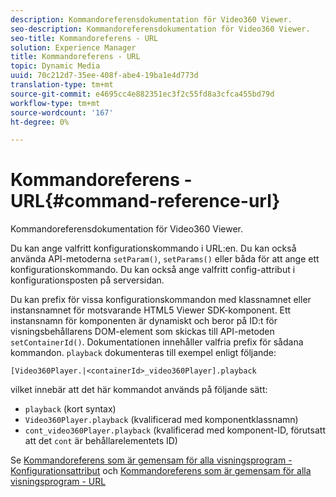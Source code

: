 ```yaml
---
description: Kommandoreferensdokumentation för Video360 Viewer.
seo-description: Kommandoreferensdokumentation för Video360 Viewer.
seo-title: Kommandoreferens - URL
solution: Experience Manager
title: Kommandoreferens - URL
topic: Dynamic Media
uuid: 70c212d7-35ee-408f-abe4-19ba1e4d773d
translation-type: tm+mt
source-git-commit: e4695cc4e882351ec3f2c55fd8a3cfca455bd79d
workflow-type: tm+mt
source-wordcount: '167'
ht-degree: 0%

---
```



# Kommandoreferens - URL{#command-reference-url}

Kommandoreferensdokumentation för Video360 Viewer.

Du kan ange valfritt konfigurationskommando i URL:en. Du kan också använda API-metoderna `setParam()`, `setParams()` eller båda för att ange ett konfigurationskommando. Du kan också ange valfritt config-attribut i konfigurationsposten på serversidan.

Du kan prefix för vissa konfigurationskommandon med klassnamnet eller instansnamnet för motsvarande HTML5 Viewer SDK-komponent. Ett instansnamn för komponenten är dynamiskt och beror på ID:t för visningsbehållarens DOM-element som skickas till API-metoden `setContainerId()`. Dokumentationen innehåller valfria prefix för sådana kommandon. `playback` dokumenteras till exempel enligt följande:

```
[Video360Player.|<containerId>_video360Player].playback
```

vilket innebär att det här kommandot används på följande sätt:

* `playback` (kort syntax)
* `Video360Player.playback` (kvalificerad med komponentklassnamn)
* `cont_video360Player.playback` (kvalificerad med komponent-ID, förutsatt att det  `cont` är behållarelementets ID)

Se [Kommandoreferens som är gemensam för alla visningsprogram - Konfigurationsattribut](../../../r-html5-viewer-20-cmdref-configattrib/r-html5-viewer-20-cmdref-configattrib.md#concept-850e0f2c49b949deb7cfbfd330d329bd) och [Kommandoreferens som är gemensam för alla visningsprogram - URL](../../../c-html5-viewer-20-cmdref-url/c-html5-viewer-20-cmdref-url.md#concept-9b337f349b7b406b8c33c7ee96b3e226)
